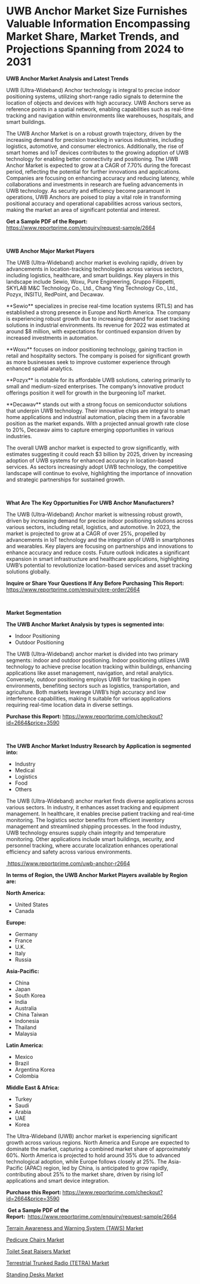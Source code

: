 <p><h1>UWB Anchor Market Size Furnishes Valuable Information Encompassing Market Share, Market Trends, and Projections Spanning from 2024 to 2031</h1></p><p><strong>UWB Anchor Market Analysis and Latest Trends</strong></p>
<p><p>UWB (Ultra-Wideband) Anchor technology is integral to precise indoor positioning systems, utilizing short-range radio signals to determine the location of objects and devices with high accuracy. UWB Anchors serve as reference points in a spatial network, enabling capabilities such as real-time tracking and navigation within environments like warehouses, hospitals, and smart buildings.</p><p>The UWB Anchor Market is on a robust growth trajectory, driven by the increasing demand for precision tracking in various industries, including logistics, automotive, and consumer electronics. Additionally, the rise of smart homes and IoT devices contributes to the growing adoption of UWB technology for enabling better connectivity and positioning. The UWB Anchor Market is expected to grow at a CAGR of 7.70% during the forecast period, reflecting the potential for further innovations and applications. Companies are focusing on enhancing accuracy and reducing latency, while collaborations and investments in research are fueling advancements in UWB technology. As security and efficiency become paramount in operations, UWB Anchors are poised to play a vital role in transforming positional accuracy and operational capabilities across various sectors, making the market an area of significant potential and interest.</p></p>
<p><strong>Get a Sample PDF of the Report:&nbsp;</strong> <a href="https://www.reportprime.com/enquiry/request-sample/2664">https://www.reportprime.com/enquiry/request-sample/2664</a></p>
<p>&nbsp;</p>
<p><strong>UWB Anchor Major Market Players</strong></p>
<p><p>The UWB (Ultra-Wideband) anchor market is evolving rapidly, driven by advancements in location-tracking technologies across various sectors, including logistics, healthcare, and smart buildings. Key players in this landscape include Sewio, Woxu, Pure Engineering, Gruppo Filippetti, SKYLAB M&C Technology Co., Ltd., Chang Ying Technology Co., Ltd., Pozyx, INSITU, RedPoint, and Decawav.</p><p>**Sewio** specializes in precise real-time location systems (RTLS) and has established a strong presence in Europe and North America. The company is experiencing robust growth due to increasing demand for asset tracking solutions in industrial environments. Its revenue for 2022 was estimated at around $8 million, with expectations for continued expansion driven by increased investments in automation.</p><p>**Woxu** focuses on indoor positioning technology, gaining traction in retail and hospitality sectors. The company is poised for significant growth as more businesses seek to improve customer experience through enhanced spatial analytics. </p><p>**Pozyx** is notable for its affordable UWB solutions, catering primarily to small and medium-sized enterprises. The company’s innovative product offerings position it well for growth in the burgeoning IoT market.</p><p>**Decawav** stands out with a strong focus on semiconductor solutions that underpin UWB technology. Their innovative chips are integral to smart home applications and industrial automation, placing them in a favorable position as the market expands. With a projected annual growth rate close to 20%, Decawav aims to capture emerging opportunities in various industries.</p><p>The overall UWB anchor market is expected to grow significantly, with estimates suggesting it could reach $3 billion by 2025, driven by increasing adoption of UWB systems for enhanced accuracy in location-based services. As sectors increasingly adopt UWB technology, the competitive landscape will continue to evolve, highlighting the importance of innovation and strategic partnerships for sustained growth.</p></p>
<p>&nbsp;</p>
<p><strong>What Are The Key Opportunities For UWB Anchor Manufacturers?</strong></p>
<p><p>The UWB (Ultra-Wideband) Anchor market is witnessing robust growth, driven by increasing demand for precise indoor positioning solutions across various sectors, including retail, logistics, and automotive. In 2023, the market is projected to grow at a CAGR of over 25%, propelled by advancements in IoT technology and the integration of UWB in smartphones and wearables. Key players are focusing on partnerships and innovations to enhance accuracy and reduce costs. Future outlook indicates a significant expansion in smart infrastructure and healthcare applications, highlighting UWB’s potential to revolutionize location-based services and asset tracking solutions globally.</p></p>
<p><strong>Inquire or Share Your Questions If Any Before Purchasing This Report:</strong> <a href="https://www.reportprime.com/enquiry/pre-order/2664">https://www.reportprime.com/enquiry/pre-order/2664</a></p>
<p>&nbsp;</p>
<p><strong>Market Segmentation</strong></p>
<p><strong>The UWB Anchor Market Analysis by types is segmented into:</strong></p>
<p><ul><li>Indoor Positioning</li><li>Outdoor Positioning</li></ul></p>
<p><p>The UWB (Ultra-Wideband) anchor market is divided into two primary segments: indoor and outdoor positioning. Indoor positioning utilizes UWB technology to achieve precise location tracking within buildings, enhancing applications like asset management, navigation, and retail analytics. Conversely, outdoor positioning employs UWB for tracking in open environments, benefiting sectors such as logistics, transportation, and agriculture. Both markets leverage UWB’s high accuracy and low interference capabilities, making it suitable for various applications requiring real-time location data in diverse settings.</p></p>
<p><strong>Purchase this Report:&nbsp;</strong><a href="https://www.reportprime.com/checkout?id=2664&price=3590">https://www.reportprime.com/checkout?id=2664&price=3590</a></p>
<p>&nbsp;</p>
<p><strong>The UWB Anchor Market Industry Research by Application is segmented into:</strong></p>
<p><ul><li>Industry</li><li>Medical</li><li>Logistics</li><li>Food</li><li>Others</li></ul></p>
<p><p>The UWB (Ultra-Wideband) anchor market finds diverse applications across various sectors. In industry, it enhances asset tracking and equipment management. In healthcare, it enables precise patient tracking and real-time monitoring. The logistics sector benefits from efficient inventory management and streamlined shipping processes. In the food industry, UWB technology ensures supply chain integrity and temperature monitoring. Other applications include smart buildings, security, and personnel tracking, where accurate localization enhances operational efficiency and safety across various environments.</p></p>
<p><a href="https://www.reportprime.com/uwb-anchor-r2664">&nbsp;https://www.reportprime.com/uwb-anchor-r2664</a></p>
<p><strong>In terms of Region, the UWB Anchor Market Players available by Region are:</strong></p>
<p>
    <p> <strong> North America: </strong>
        <ul>
            <li>United States</li>
            <li>Canada</li>
        </ul>
        </p> 
    <p> <strong> Europe: </strong>
        <ul>
            <li>Germany</li>
            <li>France</li>
            <li>U.K.</li>
            <li>Italy</li>
            <li>Russia</li>
        </ul>
        </p> 
    <p> <strong> Asia-Pacific: </strong>
        <ul>
            <li>China</li>
            <li>Japan</li>
            <li>South Korea</li>
            <li>India</li>
            <li>Australia</li>
            <li>China Taiwan</li>
            <li>Indonesia</li>
            <li>Thailand</li>
            <li>Malaysia</li>
        </ul>
        </p> 
    <p> <strong> Latin America: </strong>
        <ul>
            <li>Mexico</li>
            <li>Brazil</li>
            <li>Argentina Korea</li>
            <li>Colombia</li>
        </ul>
        </p> 
    <p> <strong> Middle East & Africa: </strong>
        <ul>
            <li>Turkey</li>
            <li>Saudi</li>
            <li>Arabia</li>
            <li>UAE</li>
            <li>Korea</li>
        </ul>
    </p>
    </p>
<p><p>The Ultra-Wideband (UWB) anchor market is experiencing significant growth across various regions. North America and Europe are expected to dominate the market, capturing a combined market share of approximately 60%. North America is projected to hold around 35% due to advanced technological adoption, while Europe follows closely at 25%. The Asia-Pacific (APAC) region, led by China, is anticipated to grow rapidly, contributing about 25% to the market share, driven by rising IoT applications and smart device integration.</p></p>
<p><strong>Purchase this Report: </strong><a href="https://www.reportprime.com/checkout?id=2664&price=3590">https://www.reportprime.com/checkout?id=2664&price=3590</a></p>
<p>&nbsp;<strong>Get a Sample PDF of the Report:&nbsp;&nbsp;</strong><a href="https://www.reportprime.com/enquiry/request-sample/2664">https://www.reportprime.com/enquiry/request-sample/2664</a></p>
<p><strong></strong></p>
<p><p><a href="https://issuu.com/reportprime-2/docs/terrain-awareness-and-warning-syste_e8331a1c7336f6">Terrain Awareness and Warning System (TAWS) Market</a></p><p><a href="https://www.linkedin.com/pulse/pedicure-chairs-market-outlook-complete-industry-analysis-2024-dwosc?trackingId=kiZgOIHwQCKny0Yp0ByxMw%3D%3D">Pedicure Chairs Market</a></p><p><a href="https://www.linkedin.com/pulse/toilet-seat-raisers-market-size-growth-trends-industry-analysis-0bgkc?trackingId=ijWbbeq8TqOCnl5IxMsV0w%3D%3D">Toilet Seat Raisers Market</a></p><p><a href="https://issuu.com/reportprime-2/docs/terrestrial-trunked-radio-tetra-mar_35b2f1048af681">Terrestrial Trunked Radio (TETRA) Market</a></p><p><a href="https://www.linkedin.com/pulse/market-forecasting-change-global-standing-desks-dynamics-future-5dqjc?trackingId=jTsmAG%2BhS2%2BJym%2FTw2LzUg%3D%3D">Standing Desks Market</a></p></p>